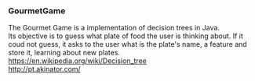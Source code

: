 ### GourmetGame
 The Gourmet Game is a implementation of decision trees in Java. <br />
 Its objective is to guess what plate of food the user is thinking about. If it coud not guess, it asks to the user what is the plate's name, a feature and store it, learning about new plates. <br />
https://en.wikipedia.org/wiki/Decision_tree <br />
http://pt.akinator.com/ <br />
